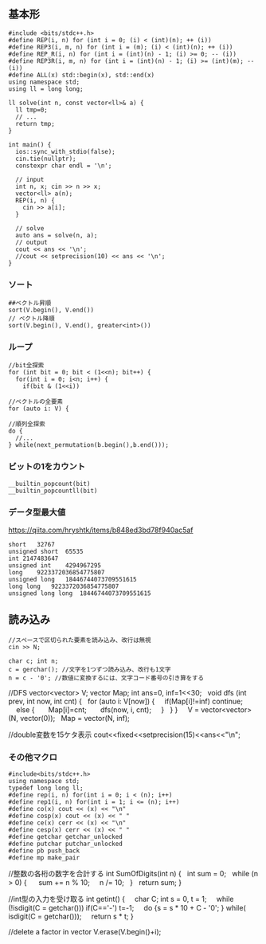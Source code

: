 ## 基本形
```
#include <bits/stdc++.h>
#define REP(i, n) for (int i = 0; (i) < (int)(n); ++ (i))
#define REP3(i, m, n) for (int i = (m); (i) < (int)(n); ++ (i))
#define REP_R(i, n) for (int i = (int)(n) - 1; (i) >= 0; -- (i))
#define REP3R(i, m, n) for (int i = (int)(n) - 1; (i) >= (int)(m); -- (i))
#define ALL(x) std::begin(x), std::end(x)
using namespace std;
using ll = long long;

ll solve(int n, const vector<ll>& a) {
  ll tmp=0;
  // ...
  return tmp;
}

int main() {
  ios::sync_with_stdio(false);
  cin.tie(nullptr);
  constexpr char endl = '\n';

  // input
  int n, x; cin >> n >> x;
  vector<ll> a(n);
  REP(i, n) {
    cin >> a[i];
  }

  // solve
  auto ans = solve(n, a);
  // output
  cout << ans << '\n';
  //cout << setprecision(10) << ans << '\n';
}
```

### ソート
```
##ベクトル昇順
sort(V.begin(), V.end())
// ベクトル降順
sort(V.begin(), V.end(), greater<int>())
```

### ループ
```
//bit全探索
for (int bit = 0; bit < (1<<n); bit++) { 
  for(int i = 0; i<n; i++) { 
    if(bit & (1<<i)) 

//ベクトルの全要素
for (auto i: V) {

//順列全探索
do {
  //...
} while(next_permutation(b.begin(),b.end()));
```

### ビットの1をカウント
```
__builtin_popcount(bit)
__builtin_popcountll(bit)
```

### データ型最大値
https://qiita.com/hryshtk/items/b848ed3bd78f940ac5af
```
short	32767
unsigned short	65535
int	2147483647
unsigned int	4294967295
long	9223372036854775807
unsigned long	18446744073709551615
long long	9223372036854775807
unsigned long long	18446744073709551615
```

## 読み込み
```
//スペースで区切られた要素を読み込み、改行は無視
cin >> N; 

char c; int n;
c = gerchar(); //文字を1つずつ読み込み、改行も1文字
n = c - '0'; //数値に変換するには、文字コード番号の引き算をする
```


//DFS
vector<vector<int>> V;
vector<int> Map;
int ans=0, inf=1<<30;
 
void dfs (int prev, int now, int cnt) {
  for (auto i: V[now]) {
    if(Map[i]!=inf) continue;
    else {
      Map[i]=cnt;
      dfs(now, i, cnt);
    }
  }
}
 
  V = vector<vector<int>>(N, vector<int>(0));
  Map = vector<int>(N, inf);

//double変数を15ケタ表示
cout<<fixed<<setprecision(15)<<ans<<"\n";

### その他マクロ
```
#include<bits/stdc++.h>
using namespace std;
typedef long long ll;
#define rep(i, n) for(int i = 0; i < (n); i++)
#define rep1(i, n) for(int i = 1; i <= (n); i++)
#define co(x) cout << (x) << "\n"
#define cosp(x) cout << (x) << " "
#define ce(x) cerr << (x) << "\n"
#define cesp(x) cerr << (x) << " "
#define getchar getchar_unlocked
#define putchar putchar_unlocked
#define pb push_back
#define mp make_pair
```


//整数の各桁の数字を合計する
int SumOfDigits(int n) {
  int sum = 0;
  while (n > 0) { 
    sum += n % 10;
    n /= 10;
  }
  return sum;
}

//int型の入力を受け取る
int getint() {
    char C; int s = 0, t = 1;
    while (!isdigit(C = getchar())) if(C=='-') t=-1;
    do {s = s * 10 + C - '0'; } while( isdigit(C = getchar()));
    return s * t;
}  



//delete a factor in vector
V.erase(V.begin()+i);  




